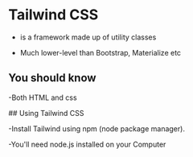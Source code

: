 # Tailwind CSS <br> 
* <p>is a framework made up of utility classes</p>
* <P> Much lower-level than Bootstrap, Materialize etc<P/>
##  You should know <br>
<p> -Both HTML and css</p>
##  Using Tailwind CSS<br>
<p>-Install Tailwind using npm (node package manager).</p>
<p> -You'll need node.js installed on your Computer</p>
